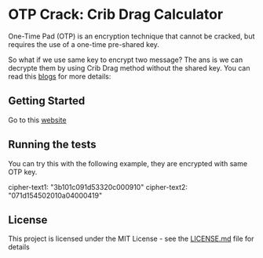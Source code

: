 # OTP Crack: Crib Drag Calculator

One-Time Pad (OTP) is an encryption technique that cannot be cracked, but requires the use of a one-time pre-shared key.

So what if we use same key to encrypt two message? The ans is we can decrypte them by using Crib Drag method without the shared key. You can read this <a href="http://travisdazell.blogspot.hk/2012/11/many-time-pad-attack-crib-drag.html"> blogs</a> for more details:

## Getting Started

Go to this <a href="http://travisdazell.blogspot.hk/2012/11/many-time-pad-attack-crib-drag.html"> website</a> 


## Running the tests

You can try this with the following example, they are encrypted with same OTP key.

cipher-text1: "3b101c091d53320c000910"
cipher-text2: "071d154502010a04000419"

## License

This project is licensed under the MIT License - see the [LICENSE.md](LICENSE.md) file for details


